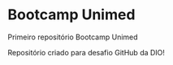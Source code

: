 # Bootcamp Unimed
 Primeiro repositório Bootcamp Unimed

 Repositório criado para desafio GitHub da DIO!
